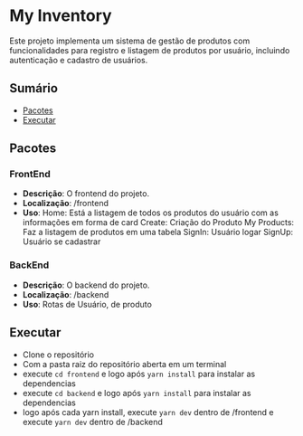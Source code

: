 # My Inventory

Este projeto implementa um sistema de gestão de produtos com funcionalidades para registro e listagem de produtos por usuário, incluindo autenticação e cadastro de usuários.

## Sumário

- [Pacotes](#pacotes)
- [Executar](#executar)


## Pacotes

### FrontEnd

- **Descrição**: O frontend do projeto.
- **Localização**: /frontend
- **Uso**:
    Home: Está a listagem de todos os produtos do usuário com as informações em forma de card
    Create: Criação do Produto
    My Products: Faz a listagem de produtos em uma tabela
    SignIn: Usuário logar
    SignUp: Usuário se cadastrar

### BackEnd

- **Descrição**: O backend do projeto.
- **Localização**: /backend
- **Uso**:
    Rotas de Usuário, de produto

## Executar

- Clone o repositório
- Com a pasta raiz do repositório aberta em um terminal
- execute `cd frontend` e logo após `yarn install` para instalar as dependencias
- execute `cd backend` e logo após `yarn install` para instalar as dependencias
- logo após cada yarn install, execute `yarn dev` dentro de /frontend e execute `yarn dev` dentro de /backend
